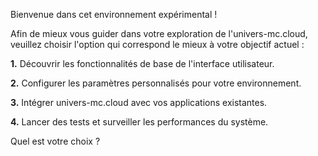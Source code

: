 Bienvenue dans cet environnement expérimental !  

Afin de mieux vous guider dans votre exploration de l'univers-mc.cloud, veuillez choisir l'option qui correspond le mieux à votre objectif actuel :

**1.** Découvrir les fonctionnalités de base de l'interface utilisateur.

**2.** Configurer les paramètres personnalisés pour votre environnement.

**3.** Intégrer univers-mc.cloud avec vos applications existantes.

**4.** Lancer des tests et surveiller les performances du système. 



Quel est votre choix ?  
